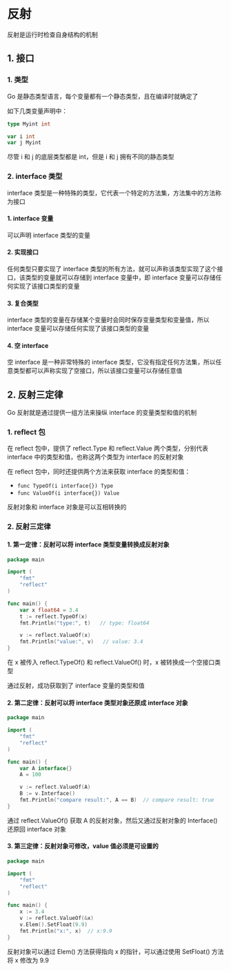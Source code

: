 # 反射

反射是运行时检查自身结构的机制

## 1. 接口

### 1. 类型

Go 是静态类型语言，每个变量都有一个静态类型，且在编译时就确定了

如下几类变量声明中：

```go
type Myint int

var i int
var j Myint
```

尽管 i 和 j 的底层类型都是 int，但是 i 和 j 拥有不同的静态类型

### 2. interface 类型

interface 类型是一种特殊的类型，它代表一个特定的方法集，方法集中的方法称为接口

#### 1. interface 变量

可以声明 interface 类型的变量

#### 2. 实现接口

任何类型只要实现了 interface 类型的所有方法，就可以声称该类型实现了这个接口，该类型的变量就可以存储到 interface 变量中，即 interface 变量可以存储任何实现了该接口类型的变量

#### 3. 复合类型

interface 类型的变量在存储某个变量时会同时保存变量类型和变量值，所以 interface 变量可以存储任何实现了该接口类型的变量

#### 4. 空 interface

空 interface 是一种非常特殊的 interface 类型，它没有指定任何方法集，所以任意类型都可以声称实现了空接口，所以该接口变量可以存储任意值

## 2. 反射三定律

Go 反射就是通过提供一组方法来操纵 interface 的变量类型和值的机制

### 1. reflect 包

在 reflect 包中，提供了 reflect.Type 和 reflect.Value 两个类型，分别代表 interface 中的类型和值，也称这两个类型为 interface 的反射对象

在 reflect 包中，同时还提供两个方法来获取 interface 的类型和值：

- `func TypeOf(i interface{}) Type`
- `func ValueOf(i interface{}) Value`

反射对象和 interface 对象是可以互相转换的

### 2. 反射三定律

#### 1. 第一定律：反射可以将 interface 类型变量转换成反射对象

```go
package main

import (
	"fmt"
	"reflect"
)

func main() {
	var x float64 = 3.4
	t := reflect.TypeOf(x)
	fmt.Println("type:", t)   // type: float64

	v := reflect.ValueOf(x)
	fmt.Println("value:", v)   // value: 3.4
}
```

在 x 被传入 reflect.TypeOf() 和 reflect.ValueOf() 时，x 被转换成一个空接口类型

通过反射，成功获取到了 interface 变量的类型和值

#### 2. 第二定律：反射可以将 interface 类型对象还原成 interface 对象

```go
package main

import (
	"fmt"
	"reflect"
)

func main() {
    var A interface{}
	A = 100

	v := reflect.ValueOf(A)
	B := v.Interface()
	fmt.Println("compare result:", A == B)  // compare result: true
}
```

通过 reflect.ValueOf() 获取 A 的反射对象，然后又通过反射对象的 Interface() 还原回 interface 对象

#### 3. 第三定律：反射对象可修改，value 值必须是可设置的

```go
package main

import (
	"fmt"
	"reflect"
)

func main() {
	x := 3.4
	v := reflect.ValueOf(&x)
	v.Elem().SetFloat(9.9)
    fmt.Println("x:", x)  // x:9.9
}
```

反射对象可以通过 Elem() 方法获得指向 x 的指针，可以通过使用 SetFloat() 方法将 x 修改为 9.9
